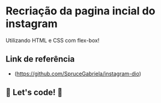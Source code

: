 # Recriação da pagina incial do instagram

Utilizando HTML e CSS com flex-box!

## Link de referência

* (<https://github.com/SpruceGabriela/instagram-dio>)

## 🚀 Let's code! 🚀
